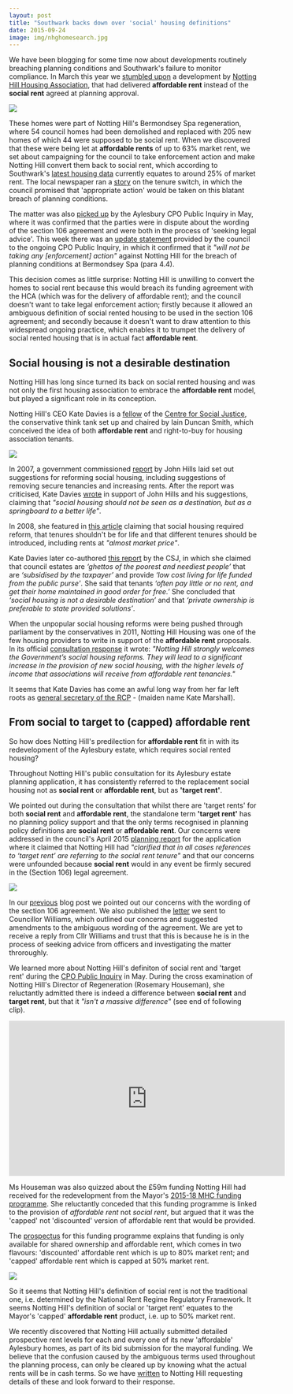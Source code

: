 ```yaml
---
layout: post
title: "Southwark backs down over 'social' housing definitions"
date: 2015-09-24
image: img/nhghomesearch.jpg  
---
```

We have been blogging for some time now about developments routinely breaching planning conditions and Southwark's failure to monitor compliance. In March this year we [stumbled upon](/2015-03-18-stand-up-for-more-social-housing/) a development by [Notting Hill Housing Association](https://www.nottinghillhousing.org.uk/), that had delivered __affordable rent__ instead of the __social rent__ agreed at planning approval.  

![](https://www.the-exchange-london.com/web/images/01/aerial-shot.jpg)

These homes were part of Notting Hill's Bermondsey Spa regeneration, where 54 council homes had been demolished and replaced with 205 new homes of which 44 were supposed to be social rent. When we discovered that these were being let at __affordable rents__ of up to 63% market rent, we set about campaigning for the council to take enforcement action and make Notting Hill convert them back to social rent, which according to Southwark's [latest housing data](https://www.southwark.gov.uk/downloads/download/2914/affordable_rent_in_southwark_2011) currently equates to around 25% of market rent. The local newspaper ran a [story](https://www.southwarknews.co.uk/news/southwark-council-probes-44-missing-social-homes/) on the tenure switch, in which the council promised that 'appropriate action' would be taken on this blatant breach of planning conditions.  

The matter was also [picked up](/2015-05-16-aylesbury-cpo-inquiry-extra-time/) by the Aylesbury CPO Public Inquiry in May, where it was confirmed that the parties were in dispute about the wording of the section 106 agreement and were both in the process of 'seeking legal advice'. This week there was an [update statement](https://crappistmartin.github.io/images/Councils_update_statement.pdf) provided by the council to the ongoing CPO Public Inquiry, in which it confirmed that it _"will not be taking any [enforcement] action"_ against Notting Hill for the breach of planning conditions at Bermondsey Spa (para 4.4).  
  
This decision comes as little surprise: Notting Hill is unwilling to convert the homes to social rent because this would breach its funding agreement with the HCA (which was for the delivery of affordable rent); and the council doesn't want to take legal enforcement action; firstly because it allowed an ambiguous definition of social rented housing to be used in the section 106 agreement; and secondly because it doesn't want to draw attention to this widespread ongoing practice, which enables it to trumpet the delivery of social rented housing that is in actual fact __affordable rent__.  

## Social housing is not a desirable destination
Notting Hill has long since turned its back on social rented housing and was not only the first housing association to embrace the __affordable rent__ model, but played a significant role in its conception. 

Notting Hill's CEO Kate Davies is a [fellow](https://www.centreforsocialjustice.org.uk/about-us/csj-fellows/kate-davies) of the [Centre for Social Justice](https://www.centreforsocialjustice.org.uk), the conservative think tank set up and chaired by Iain Duncan Smith, which conceived the idea of both __affordable rent__ and right-to-buy for housing association tenants. 

![](https://35percent.org/img/kdquotes.png)

In 2007, a government commissioned [report](https://eprints.lse.ac.uk/5568/1/Ends_and_Means_The_future_roles_of_social_housing_in_England_1.pdf) by John Hills laid set out suggestions for reforming social housing, including suggestions of removing secure tenancies and increasing rents. After the report was criticised, Kate Davies [wrote](https://35percent.org/img/20070306TT.pdf) in support of John Hills and his suggestions, claiming that _"social housing should not be seen as a destination, but as a springboard to a better life"_.

In 2008, she featured in [this article](https://35percent.org/img/20081114.pdf) claiming that social housing required reform, that tenures shouldn't be for life and that different tenures should be introduced, including rents at _"almost market price"_. 

Kate Davies later co-authored [this report](https://www.centreforsocialjustice.org.uk/UserStorage/pdf/Pdf%20reports/HousingPoverty.pdf) by the CSJ, in which she claimed that council estates are _‘ghettos of the poorest and neediest people’_ that are _‘subsidised by the taxpayer’_ and provide _‘low cost living for life funded from the public purse'_. She said that tenants _‘often pay little or no rent, and get their home maintained in good order for free.’_ She concluded that _‘social housing is not a desirable destination’_ and that _‘private ownership is preferable to state provided solutions’_.  

When the unpopular social housing reforms were being pushed through parliament by the conservatives in 2011, Notting Hill Housing was one of the few housing providers to write in support of the __affordable rent__ proposals. In its official [consultation response](https://www.gov.uk/government/uploads/system/uploads/attachment_data/file/8483/2109183.pdf) it wrote: _"Notting Hill strongly welcomes the Government’s social housing reforms. They will lead to a significant increase in the provision of new social housing, with the higher levels of income that associations will receive from affordable rent tenancies."_ 

It seems that Kate Davies has come an awful long way from her far left roots as [general secretary of the RCP](https://35percent.org/img/19870211.pdf) - (maiden name Kate Marshall).

## From social to target to (capped) affordable rent
So how does Notting Hill's predilection for __affordable rent__ fit in with its redevelopment of the Aylesbury estate, which requires social rented housing?

Throughout Notting Hill's public consultation for its Aylesbury estate planning application, it has consistently referred to the replacement social housing not as __social rent__ or __affordable rent__, but as __'target rent'__.

We pointed out during the consultation that whilst there are 'target rents' for both __social rent__ and __affordable rent__, the standalone term __'target rent'__ has no planning policy support and that the only terms recognised in planning policy definitions are __social rent__ or __affordable rent__. Our concerns were addressed in the council's April 2015 [planning report](https://planbuild.southwark.gov.uk/documents/?GetDocument=%7b%7b%7b!Vbu5QpckfYCnJrulzlWyuQ%3d%3d!%7d%7d%7d) for the application where it claimed that Notting Hill had _"clarified that in all cases references to ‘target rent’ are referring to the social rent tenure"_ and that our concerns were unfounded because __social rent__ would in any event be firmly secured in the (Section 106) legal agreement.  

![](https://pbs.twimg.com/media/CCoxHXoWYAAyHtv.png)

In our [previous](/2015-09-14-barratt-conquers-southwark/) blog post we pointed out our concerns with the wording of the section 106 agreement. We also published the [letter](https://crappistmartin.github.io/images/AylesburyS106_CllrWilliams.pdf) we sent to Councillor Williams, which outlined our concerns and suggested amendments to the ambiguous wording of the agreement. We are yet to receive a reply from Cllr Williams and trust that this is because he is in the process of seeking advice from officers and investigating the matter throroughly.  


We learned more about Notting Hill's definiton of social rent and 'target rent' during the [CPO Public Inquiry](/2015-05-02-aylesbury-estate-compulsory-purchase-order-public-inquiry/) in May. During the cross examination of Notting Hill's Director of Regeneration (Rosemary Houseman), she reluctantly admitted there is indeed a difference between __social rent__ and __target rent__, but that it _"isn't a massive difference"_ (see end of following clip).

<iframe width="560" height="315" src="https://www.youtube.com/embed/jw7LH2SREZI" frameborder="0" allowfullscreen></iframe>

Ms Houseman was also quizzed about the £59m funding Notting Hill had received for the redevelopment from the Mayor's [2015-18 MHC funding programme](https://www.london.gov.uk/priorities/housing-land/increasing-housing-supply/mayor-housing-covenant-2015-2018). She reluctantly conceded that this funding programme is linked to the provision of _affordable rent_ not _social rent_, but argued that it was the 'capped' not 'discounted' version of affordable rent that would be provided.  

The [prospectus](https://www.london.gov.uk/sites/default/files/The%20Mayor's%20Housing%20Covenant%202015-18%20Programme%20prospectus.pdf) for this funding programme explains that funding is only available for shared ownership and affordable rent, which comes in two flavours: 'discounted' affordable rent which is up to 80% market rent; and 'capped' affordable rent which is capped at 50% market rent. 

![](https://crappistmartin.github.io/images/cappedrent.png)

So it seems that Notting Hill's definition of social rent is not the traditional one, i.e. determined by the National Rent Regime Regulatory Framework. It seems Notting Hill's definition of social or 'target rent' equates to the Mayor's 'capped' __affordable rent__ product, i.e. up to 50% market rent. 

We recently discovered that Notting Hill actually submitted detailed prospective rent levels for each and every one of its new 'affordable' Aylesbury homes, as part of its bid submission for the mayoral funding. We believe that the confusion caused by the ambiguous terms used throughout the planning process, can only be cleared up by knowing what the actual rents will be in cash terms. So we have [written](https://crappistmartin.github.io/images/Letter_KateDavies_NHHT_Aylesbury_Redevelopment.pdf) to Notting Hill requesting details of these and look forward to their response.  


<meta name="twitter:card" content="summary_large_image">
<meta name="twitter:site" content="@35Percent_EAN">
<meta name="twitter:title" content="Aylesbury redevelopment agreement leaves door open to affordable rent">
<meta name="twitter:description" content="Southwark rolls over to Notting Hill in dispute over 'social' housing definitions">
<meta name="twitter:image" content="https://crappistmartin.github.io/images/PeterJohn_IDS_KateDavies.jpg">
